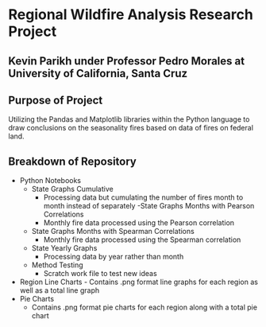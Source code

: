 # Regional Wildfire Analysis Research Project

## Kevin Parikh under Professor Pedro Morales at University of California, Santa Cruz

## Purpose of Project
Utilizing the Pandas and Matplotlib libraries within the Python language to draw conclusions on the seasonality fires based on data of fires on federal land.
## Breakdown of Repository

 - Python Notebooks
	 - State Graphs Cumulative
		 - Processing data but cumulating the number of fires month to month instead of separately 
	-State Graphs Months with Pearson Correlations
		- Monthly fire data processed using the Pearson correlation
	- State Graphs Months with Spearman Correlations
		- Monthly fire data processed using the Spearman correlation
	- State Yearly Graphs
		- Processing data by year rather than month
	- Method Testing
		- Scratch work file to test new ideas
- Region Line Charts
		- Contains .png format line graphs for each region as well as a total line graph
- Pie Charts
	- Contains .png format pie charts for each region along with a total pie chart